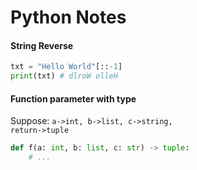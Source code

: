 # Python Notes

#### String Reverse
```python
txt = "Hello World"[::-1]
print(txt) # dlroW olleH
```
#### Function parameter with type
Suppose: <code>a->int, b->list, c->string, return->tuple</code>
```python
def f(a: int, b: list, c: str) -> tuple:
    # ...
```